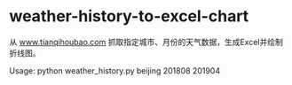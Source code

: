 # weather-history-to-excel-chart

从 www.tianqihoubao.com 抓取指定城市、月份的天气数据，生成Excel并绘制折线图。

Usage: python weather_history.py beijing 201808 201904
